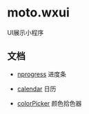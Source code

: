 # moto.wxui
UI展示小程序

## 文档

- [nprogress](UI/nprogress/README.md) 进度条

- [calendar](UI/calendar/README.md) 日历
- [colorPicker](UI/colorPicker/README.md) 颜色拾色器
